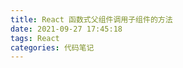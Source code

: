 ```yaml
---
title: React 函数式父组件调用子组件的方法
date: 2021-09-27 17:45:18
tags: React
categories: 代码笔记
---
```




<!-- more -->